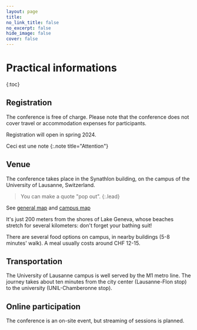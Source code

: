 ```yaml
---
layout: page
title: 
no_link_title: false 
no_excerpt: false 
hide_image: false
cover: false
---
```


# Practical informations
{:toc}

## Registration
The conference is free of charge. Please note that the conference does not cover travel or accommodation expenses for participants.

Registration will open in spring 2024.

Ceci est une note
{:.note title="Attention"}

## Venue

The conference takes place in the Synathlon building, on the campus of the University of Lausanne, Switzerland. 

> You can make a quote "pop out".
{:.lead}

See [general map](https://maps.app.goo.gl/uyvhtU5re6MYrhiYA) and [campus map](https://planete.unil.ch/?batiment=SYN)

It's just 200 meters from the shores of Lake Geneva, whose beaches stretch for several kilometers: don't forget your bathing suit!

There are several food options on campus, in nearby buildings (5-8 minutes' walk). A meal usually costs around CHF 12-15.

## Transportation

The University of Lausanne campus is well served by the M1 metro line. The journey takes about ten minutes from the city center (Lausanne-Flon stop) to the university (UNIL-Chamberonne stop).

## Online participation

The conference is an on-site event, but streaming of sessions is planned. 
